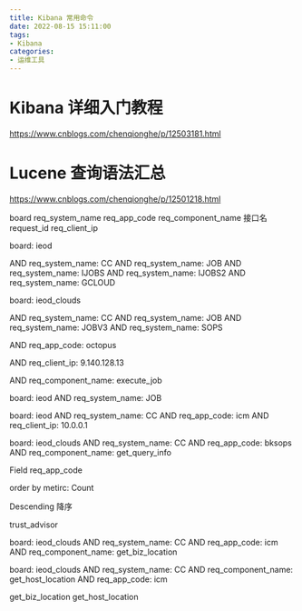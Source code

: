 ```yaml
---
title: Kibana 常用命令
date: 2022-08-15 15:11:00
tags:
- Kibana
categories:
- 运维工具
---
```


# Kibana 详细入门教程

https://www.cnblogs.com/chenqionghe/p/12503181.html

# Lucene 查询语法汇总

https://www.cnblogs.com/chenqionghe/p/12501218.html



board
req_system_name
req_app_code 
req_component_name 接口名
request_id
req_client_ip


board: ieod 

AND req_system_name: CC
AND req_system_name: JOB
AND req_system_name: IJOBS
AND req_system_name: IJOBS2
AND req_system_name: GCLOUD 

board: ieod_clouds

AND req_system_name: CC
AND req_system_name: JOB
AND req_system_name: JOBV3
AND req_system_name: SOPS

AND req_app_code: octopus

AND req_client_ip: 9.140.128.13

AND req_component_name: execute_job


board: ieod AND req_system_name: JOB

board: ieod AND req_system_name: CC AND req_app_code: icm AND req_client_ip: 10.0.0.1


board: ieod_clouds AND req_system_name: CC AND req_app_code: bksops AND req_component_name: get_query_info

Field req_app_code

order by  metirc: Count

Descending 降序


trust_advisor


board: ieod_clouds AND req_system_name: CC AND req_app_code: icm AND req_component_name: get_biz_location 

board: ieod_clouds AND req_system_name: CC AND req_component_name: get_host_location AND req_app_code: icm

get_biz_location
get_host_location






